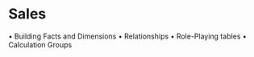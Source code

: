# Sales


• Building Facts and Dimensions
• Relationships
• Role-Playing tables
• Calculation Groups
